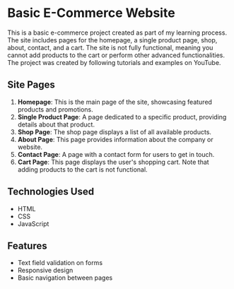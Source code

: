 # Basic E-Commerce Website

This is a basic e-commerce project created as part of my learning process. The site includes pages for the homepage, a single product page, shop, about, contact, and a cart. The site is not fully functional, meaning you cannot add products to the cart or perform other advanced functionalities. The project was created by following tutorials and examples on YouTube.

## Site Pages

1. **Homepage**: This is the main page of the site, showcasing featured products and promotions.
2. **Single Product Page**: A page dedicated to a specific product, providing details about that product.
3. **Shop Page**: The shop page displays a list of all available products.
4. **About Page**: This page provides information about the company or website.
5. **Contact Page**: A page with a contact form for users to get in touch.
6. **Cart Page**: This page displays the user's shopping cart. Note that adding products to the cart is not functional.

## Technologies Used

- HTML
- CSS
- JavaScript

## Features

- Text field validation on forms
- Responsive design
- Basic navigation between pages
